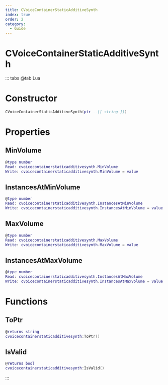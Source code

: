 ```yaml
---
title: CVoiceContainerStaticAdditiveSynth
index: true
order: 2
category:
  - Guide
---
```


# CVoiceContainerStaticAdditiveSynth

::: tabs
@tab Lua
# Constructor
```lua
CVoiceContainerStaticAdditiveSynth(ptr --[[ string ]])
```
# Properties
## MinVolume 
```lua
@type number
Read: cvoicecontainerstaticadditivesynth.MinVolume
Write: cvoicecontainerstaticadditivesynth.MinVolume = value
```
## InstancesAtMinVolume 
```lua
@type number
Read: cvoicecontainerstaticadditivesynth.InstancesAtMinVolume
Write: cvoicecontainerstaticadditivesynth.InstancesAtMinVolume = value
```
## MaxVolume 
```lua
@type number
Read: cvoicecontainerstaticadditivesynth.MaxVolume
Write: cvoicecontainerstaticadditivesynth.MaxVolume = value
```
## InstancesAtMaxVolume 
```lua
@type number
Read: cvoicecontainerstaticadditivesynth.InstancesAtMaxVolume
Write: cvoicecontainerstaticadditivesynth.InstancesAtMaxVolume = value
```
# Functions
## ToPtr
```lua
@returns string
cvoicecontainerstaticadditivesynth:ToPtr()
```
## IsValid
```lua
@returns bool
cvoicecontainerstaticadditivesynth:IsValid()
```

:::